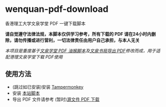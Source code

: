 # wenquan-pdf-download
香港理工大学文泉学堂 PDF 一键下载脚本

**请自觉遵守法律法规，本脚本仅供学习参考，所有下载的 PDF 请在24小时内删除，请勿传播或进行营利，一切法律责任由用户自己承担，与本人无关**

_本项目是重度基于[文泉学堂 PDF 油猴脚本](https://github.com/Kevin0z0/wenquan-pdf-download)及[文泉书局导出 PDF](https://github.com/xxlllq/PDFBooks)修改而成，用于适配港理文泉学堂下载 PDF使用_



## 使用方法

- (跳过如已安装)安装 [Tampermonkey](https://chrome.google.com/webstore/detail/tampermonkey-beta/gcalenpjmijncebpfijmoaglllgpjagf)
- 安装 [本站脚本](https://greasyfork.org/en/scripts/432593)
- 导出 PDF 文件请参考 (暂时)[源文件 PDF 下载](https://github.com/xxlllq/PDFBooks/blob/main/README.md#%E6%BA%90%E6%96%87%E4%BB%B6pdf%E4%B8%8B%E8%BD%BD)